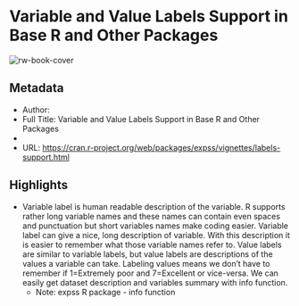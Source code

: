 # Variable and Value Labels Support in Base R and Other Packages

![rw-book-cover](https://readwise-assets.s3.amazonaws.com/static/images/article4.6bc1851654a0.png)

## Metadata
- Author: 
- Full Title: Variable and Value Labels Support in Base R and Other Packages
- 
- URL: https://cran.r-project.org/web/packages/expss/vignettes/labels-support.html

## Highlights
- Variable label is human readable description of the variable. R supports rather long variable names and these names can contain even spaces and punctuation but short variables names make coding easier. Variable label can give a nice, long description of variable. With this description it is easier to remember what those variable names refer to. Value labels are similar to variable labels, but value labels are descriptions of the values a variable can take. Labeling values means we don’t have to remember if 1=Extremely poor and 7=Excellent or vice-versa. We can easily get dataset description and variables summary with info function.
    - Note: expss R package - info function
